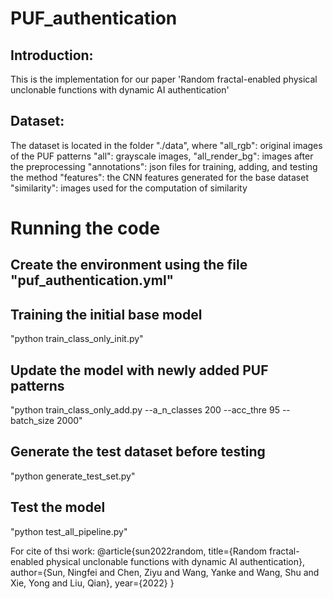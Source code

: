 # PUF_authentication

## Introduction:
This is the implementation for our paper 'Random fractal-enabled physical unclonable functions with dynamic AI authentication'

## Dataset:
The dataset is located in the folder "./data", where 
"all_rgb": original images of the PUF patterns
"all": grayscale images, 
"all_render_bg": images after the preprocessing 
"annotations": json files for training, adding, and testing the method
"features": the CNN features generated for the base dataset
"similarity": images used for the computation of similarity

# Running the code
## Create the environment using the file "puf_authentication.yml"

## Training the initial base model
"python train_class_only_init.py"

## Update the model with newly added PUF patterns
"python train_class_only_add.py --a_n_classes 200 --acc_thre 95 --batch_size 2000"

## Generate the test dataset before testing
"python generate_test_set.py"

## Test the model
"python test_all_pipeline.py"

For cite of thsi work:
@article{sun2022random,
  title={Random fractal-enabled physical unclonable functions with dynamic AI authentication},
  author={Sun, Ningfei and Chen, Ziyu and Wang, Yanke and Wang, Shu and Xie, Yong and Liu, Qian},
  year={2022}
}


 

	